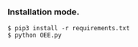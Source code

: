 ### Installation mode.

~~~Terminal / Prompt command
$ pip3 install -r requirements.txt
$ python OEE.py
~~~
